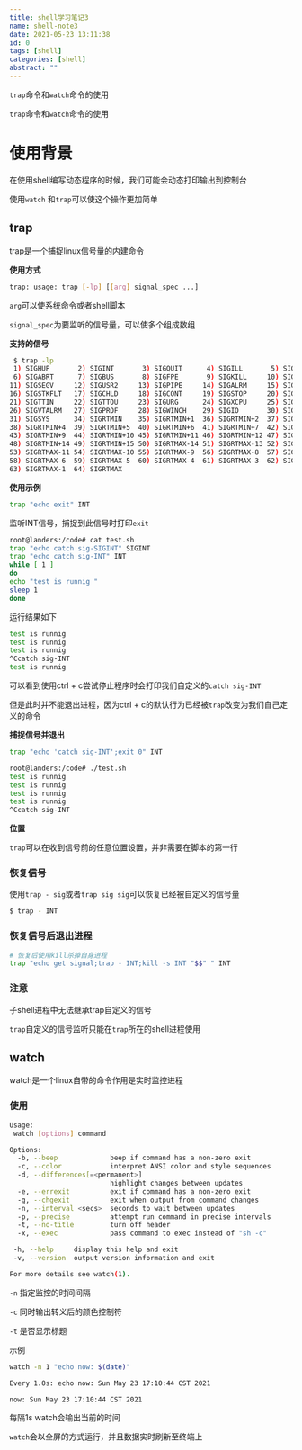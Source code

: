 ```yaml
---
title: shell学习笔记3
name: shell-note3
date: 2021-05-23 13:11:38
id: 0
tags: [shell]
categories: [shell]
abstract: ""
---
```


`trap`命令和`watch`命令的使用


<!--more-->

`trap`命令和`watch`命令的使用

<!--more-->

# 使用背景

在使用shell编写动态程序的时候，我们可能会动态打印输出到控制台

使用`watch` 和`trap`可以使这个操作更加简单

## trap

trap是一个捕捉linux信号量的内建命令

**使用方式**

```bash
trap: usage: trap [-lp] [[arg] signal_spec ...]
```

`arg`可以使系统命令或者shell脚本

`signal_spec`为要监听的信号量，可以使多个组成数组

**支持的信号**

```bash
 $ trap -lp
 1) SIGHUP       2) SIGINT       3) SIGQUIT      4) SIGILL       5) SIGTRAP
 6) SIGABRT      7) SIGBUS       8) SIGFPE       9) SIGKILL     10) SIGUSR1
11) SIGSEGV     12) SIGUSR2     13) SIGPIPE     14) SIGALRM     15) SIGTERM
16) SIGSTKFLT   17) SIGCHLD     18) SIGCONT     19) SIGSTOP     20) SIGTSTP
21) SIGTTIN     22) SIGTTOU     23) SIGURG      24) SIGXCPU     25) SIGXFSZ
26) SIGVTALRM   27) SIGPROF     28) SIGWINCH    29) SIGIO       30) SIGPWR
31) SIGSYS      34) SIGRTMIN    35) SIGRTMIN+1  36) SIGRTMIN+2  37) SIGRTMIN+3
38) SIGRTMIN+4  39) SIGRTMIN+5  40) SIGRTMIN+6  41) SIGRTMIN+7  42) SIGRTMIN+8
43) SIGRTMIN+9  44) SIGRTMIN+10 45) SIGRTMIN+11 46) SIGRTMIN+12 47) SIGRTMIN+13
48) SIGRTMIN+14 49) SIGRTMIN+15 50) SIGRTMAX-14 51) SIGRTMAX-13 52) SIGRTMAX-12
53) SIGRTMAX-11 54) SIGRTMAX-10 55) SIGRTMAX-9  56) SIGRTMAX-8  57) SIGRTMAX-7
58) SIGRTMAX-6  59) SIGRTMAX-5  60) SIGRTMAX-4  61) SIGRTMAX-3  62) SIGRTMAX-2
63) SIGRTMAX-1  64) SIGRTMAX
```

**使用示例**

```bash
trap "echo exit" INT
```

监听INT信号，捕捉到此信号时打印`exit`

```bash
root@landers:/code# cat test.sh 
trap "echo catch sig-SIGINT" SIGINT
trap "echo catch sig-INT" INT
while [ 1 ]
do
echo "test is runnig "
sleep 1
done
```

运行结果如下

```bash
test is runnig 
test is runnig 
test is runnig 
^Ccatch sig-INT
test is runnig
```

可以看到使用ctrl + c尝试停止程序时会打印我们自定义的`catch sig-INT`

但是此时并不能退出进程，因为ctrl + c的默认行为已经被`trap`改变为我们自己定义的命令

**捕捉信号并退出**

```bash
trap "echo 'catch sig-INT';exit 0" INT
```

```bash
root@landers:/code# ./test.sh 
test is runnig 
test is runnig 
test is runnig 
test is runnig 
^Ccatch sig-INT
```

**位置**

`trap`可以在收到信号前的任意位置设置，并非需要在脚本的第一行

### 恢复信号

使用`trap - sig`或者`trap sig sig`可以恢复已经被自定义的信号量

```bash
$ trap - INT
```

### 恢复信号后退出进程

```bash
# 恢复后使用kill杀掉自身进程
trap "echo get signal;trap - INT;kill -s INT "$$" " INT
```

### 注意

子shell进程中无法继承trap自定义的信号

`trap`自定义的信号监听只能在`trap`所在的shell进程使用

## watch

watch是一个linux自带的命令作用是实时监控进程

### 使用

```bash
Usage:
 watch [options] command

Options:
  -b, --beep             beep if command has a non-zero exit
  -c, --color            interpret ANSI color and style sequences
  -d, --differences[=<permanent>]
                         highlight changes between updates
  -e, --errexit          exit if command has a non-zero exit
  -g, --chgexit          exit when output from command changes
  -n, --interval <secs>  seconds to wait between updates
  -p, --precise          attempt run command in precise intervals
  -t, --no-title         turn off header
  -x, --exec             pass command to exec instead of "sh -c"

 -h, --help     display this help and exit
 -v, --version  output version information and exit

For more details see watch(1).
```

`-n` 指定监控的时间间隔

`-c` 同时输出转义后的颜色控制符

`-t` 是否显示标题

示例

```bash
watch -n 1 "echo now: $(date)"

Every 1.0s: echo now: Sun May 23 17:10:44 CST 2021                          landers: Sun May 23 17:10:47 2021

now: Sun May 23 17:10:44 CST 2021
```

每隔1s watch会输出当前的时间

`watch`会以全屏的方式运行，并且数据实时刷新至终端上
